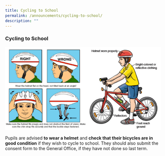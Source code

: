 ```yaml
---
title: Cycling to School
permalink: /announcements/cycling-to-school/
description: ""
---
```

### Cycling to School

![](/images/Cycling.png)


Pupils are advised **to wear a helmet** and **check that their bicycles are in good condition** if they wish to cycle to school. They should also submit the consent form to the General Office, if they have not done so last term.